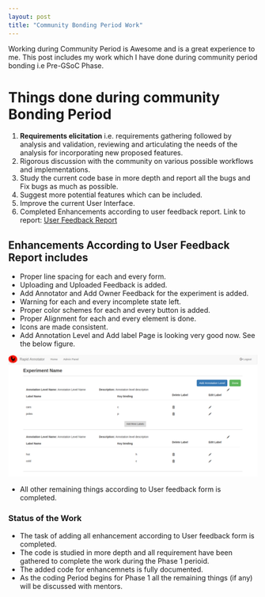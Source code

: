 ```yaml
---
layout: post
title: "Community Bonding Period Work"
---
```


Working during Community Period is Awesome and is a great experience to me. This post includes my work which I have done during community period bonding i.e Pre-GSoC Phase. 

# [](#header-1)Things done during community Bonding Period

1. **Requirements elicitation** ​i.e. requirements gathering followed by analysis and validation, reviewing and articulating the needs of the analysis for incorporating new proposed features.
2. Rigorous discussion with the community on various possible workflows and implementations.
3. Study the current code base in more depth and report all the bugs and Fix bugs as much as possible.
4. Suggest more potential features which can be included.
5. Improve​ the current ​User Interface​.
6. Completed Enhancements according to user feedback report. Link to report: [User Feedback Report](https://github.com/gulshan-mittal/GSoC19-Blog/blob/master/assets/docs/User%20Problems.pdf)

## [](#header-2) Enhancements According to User Feedback Report includes

* Proper line spacing for each and every form.
* Uploading and Uploaded Feedback is added.
* Add Annotator and Add Owner Feedback for the experiment is added.
* Warning for each and every incomplete state left.
* Proper color schemes for each and every button is added.
* Proper Alignment for each and every element is done.
* Icons are made consistent.
* Add Annotation Level and Add label Page is looking very good now. See the below figure. 

![image](https://github.com/gulshan-mittal/GSoC19-Blog/blob/master/assets/images/label_page_2019-05-22_17-55-05.png?raw=true)
* All other remaining things according to User feedback form is completed.


### Status of the Work
* The task of adding all enhancement according to User feedback form is completed.
* The code is studied in more depth and all requirement have been gathered to complete the work during the Phase 1 perioid.
* The added code for enhancemnets is fully documented.
* As the coding Period begins for Phase 1 all the remaining things (if any) will be discussed with mentors. 
